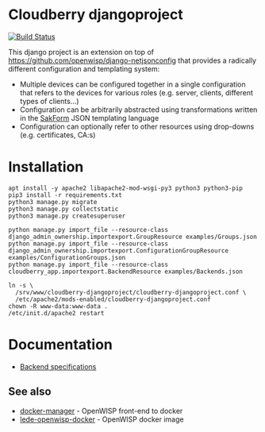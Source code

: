 # Cloudberry djangoproject

[![Build Status](http://build.innovationgarage.tech/buildStatus/icon?job=innovationgarage/cloudberry-djangoproject/master)](http://build.innovationgarage.tech/job/innovationgarage/job/cloudberry-djangoproject/job/master/)

This django project is an extension on top of https://github.com/openwisp/django-netjsonconfig that provides a radically different configuration and templating system:

* Multiple devices can be configured together in a single configuration that refers to the devices for various roles (e.g. server, clients, different types of clients...)
* Configuration can be arbitrarily abstracted using transformations written in the [SakForm](https://github.com/innovationgarage/sakstig) JSON templating language
* Configuration can optionally refer to other resources using drop-downs (e.g. certificates, CA:s)

# Installation

    apt install -y apache2 libapache2-mod-wsgi-py3 python3 python3-pip
    pip3 install -r requirements.txt
    python3 manage.py migrate
    python3 manage.py collectstatic
    python3 manage.py createsuperuser
    
    python manage.py import_file --resource-class django_admin_ownership.importexport.GroupResource examples/Groups.json
    python manage.py import_file --resource-class django_admin_ownership.importexport.ConfigurationGroupResource examples/ConfigurationGroups.json
    python manage.py import_file --resource-class cloudberry_app.importexport.BackendResource examples/Backends.json

    ln -s \
      /srv/www/cloudberry-djangoproject/cloudberry-djangoproject.conf \
      /etc/apache2/mods-enabled/cloudberry-djangoproject.conf
    chown -R www-data:www-data .
    /etc/init.d/apache2 restart

# Documentation

* [Backend specifications](docs/backends.md)

## See also

* [docker-manager](https://github.com/innovationgarage/cloudberry-docker-manager) - OpenWISP front-end to docker
* [lede-openwisp-docker](https://github.com/innovationgarage/cloudberry-lede-openwisp-docker) - OpenWISP docker image
